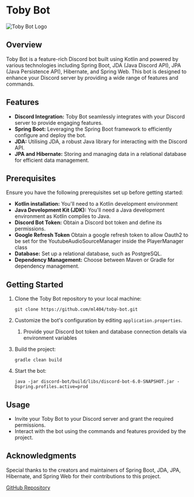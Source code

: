 
# Toby Bot

![Toby Bot Logo](https://i.ibb.co/5BydjDZ/lo-fi-saitama.jpg)

## Overview

Toby Bot is a feature-rich Discord bot built using Kotlin and powered by various technologies including Spring Boot, JDA (Java Discord API), JPA (Java Persistence API), Hibernate, and Spring Web. This bot is designed to enhance your Discord server by providing a wide range of features and commands.

## Features

- **Discord Integration:** Toby Bot seamlessly integrates with your Discord server to provide engaging features.
- **Spring Boot:** Leveraging the Spring Boot framework to efficiently configure and deploy the bot.
- **JDA:** Utilising JDA, a robust Java library for interacting with the Discord API.
- **JPA and Hibernate:** Storing and managing data in a relational database for efficient data management.

## Prerequisites

Ensure you have the following prerequisites set up before getting started:

- **Kotlin installation:** You'll need to a Kotlin development environment
- **Java Development Kit (JDK):** You'll need a Java development environment as Kotlin compiles to Java.
- **Discord Bot Token:** Obtain a Discord bot token and define its permissions.
- **Google Refresh Token** Obtain a google refresh token to allow Oauth2 to be set for the YoutubeAudioSourceManager inside the PlayerManager class
- **Database:** Set up a relational database, such as PostgreSQL.
- **Dependency Management:** Choose between Maven or Gradle for dependency management.

## Getting Started

1. Clone the Toby Bot repository to your local machine:

   ```shell
   git clone https://github.com/ml404/toby-bot.git
   ```

2. Customize the bot's configuration by editing `application.properties`. 

   1. Provide your Discord bot token and database connection details via environment variables

3. Build the project:

   ```shell
   gradle clean build
   ```

4. Start the bot:

   ```shell
   java -jar discord-bot/build/libs/discord-bot-6.0-SNAPSHOT.jar -Dspring.profiles.active=prod
   ```

## Usage

- Invite your Toby Bot to your Discord server and grant the required permissions.
- Interact with the bot using the commands and features provided by the project.

## Acknowledgments

Special thanks to the creators and maintainers of Spring Boot, JDA, JPA, Hibernate, and Spring Web for their contributions to this project.

[GitHub Repository](https://github.com/ml404/toby-bot)
